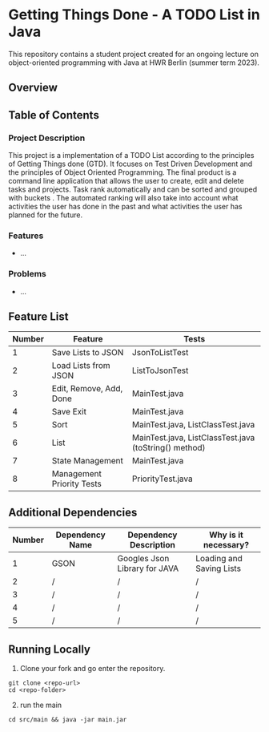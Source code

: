 # Getting Things Done - A TODO List in Java


This repository contains a student project created for an ongoing lecture on object-oriented programming with Java at HWR Berlin (summer term 2023).

## Overview
## Table of Contents



### Project Description
This project is a implementation of a TODO List according to the principles of Getting Things done (GTD).
It focuses on Test Driven Development and the principles of Object Oriented Programming.
The final product is a command line application that allows the user to create, edit and delete tasks and projects.
Task rank automatically and can be sorted and grouped with buckets .
The automated ranking will also take into account what activities the user has done in the past and what activities the user has planned for the future.
### Features

- ...
### Problems

- ...
## Feature List

[TODO]: # (For each feature implemented, add a row to the table!)

| Number | Feature                   | Tests                                                | 
|-------|---------------------------|------------------------------------------------------|
| 1     | Save Lists to JSON        | JsonToListTest                                       |
| 2     | Load Lists from JSON      | ListToJsonTest                                       |
| 3     | Edit, Remove, Add, Done   | MainTest.java                                        |
| 4     | Save Exit                 | MainTest.java                                        |
| 5     | Sort                      | MainTest.java, ListClassTest.java                    |
| 6     | List                      | MainTest.java, ListClassTest.java (toString() method) |
| 7     | State Management          | MainTest.java                                        |
| 8     | Management Priority Tests | PriorityTest.java                                    |

## Additional Dependencies

[TODO]: # (For each additional dependency your project requires- Add an additional row to the table!)

| Number | Dependency Name | Dependency Description | Why is it necessary? |
|--------|-----------------|------------------------|----------------------|
| 1      | GSON | Googles Json Library for JAVA | Loading and Saving Lists |
| 2      | /               | /                      | /                    |
| 3      | /               | /                      | /                    |
| 4      | /               | /                      | /                    |
| 5      | /               | /                      | /                    |

## Running Locally

1. Clone your fork and go enter the repository.
```
git clone <repo-url>
cd <repo-folder>
```
2. run the main
```
cd src/main && java -jar main.jar
```
